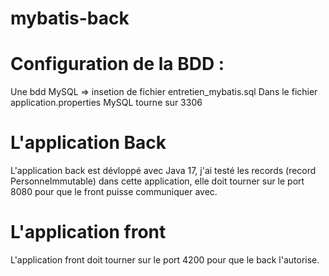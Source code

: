 # mybatis-back
# Configuration de la BDD :
Une bdd MySQL => insetion de fichier entretien_mybatis.sql
Dans le fichier application.properties MySQL tourne sur 3306
# L'application Back
L'application back est dévloppé avec Java 17, j'ai testé les records (record PersonneImmutable) dans cette application, elle doit tourner sur le port 8080 pour que le front puisse communiquer avec.
# L'application front
L'application front doit tourner sur le port 4200 pour que le back l'autorise.

